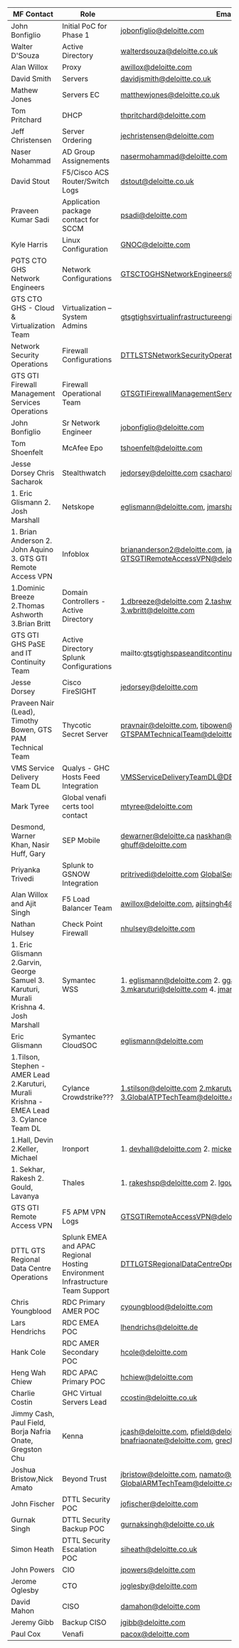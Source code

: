 | MF Contact | Role | Email |
|--|--|--|
|John Bonfiglio | Initial PoC for Phase 1 | jobonfiglio@deloitte.com |
| Walter D'Souza | Active Directory | walterdsouza@deloitte.co.uk |
| Alan Willox | Proxy | awillox@deloitte.com |
| David Smith | Servers | davidjsmith@deloitte.co.uk |
| Mathew Jones | Servers EC | matthewjones@deloitte.co.uk |
| Tom Pritchard | DHCP | thpritchard@deloitte.com |
Jeff Christensen|Server Ordering|jechristensen@deloitte.com
|Naser Mohammad |AD Group Assignements|nasermohammad@deloitte.com
|David Stout|F5/Cisco ACS Router/Switch Logs|dstout@deloitte.co.uk
|Praveen Kumar Sadi| Application package contact for SCCM|psadi@deloitte.com
|Kyle Harris|Linux Configuration|GNOC@deloitte.com
|PGTS CTO GHS Network Engineers|Network Configurations|GTSCTOGHSNetworkEngineers@deloitte.com
|GTS CTO GHS - Cloud & Virtualization Team|Virtualization – System Admins|gtsgtighsvirtualinfrastructureengineering@deloitte.com
|Network Security Operations|Firewall Configurations|DTTLSTSNetworkSecurityOperations@deloitte.com|
|GTS GTI Firewall Management Services Operations |Firewall Operational Team|GTSGTIFirewallManagementServicesOperations@deloitte.com|
|John Bonfiglio|Sr Network Engineer| <jobonfiglio@deloitte.com> 
|Tom Shoenfelt|McAfee Epo|tshoenfelt@deloitte.com 
|Jesse Dorsey Chris Sacharok |Stealthwatch|jedorsey@deloitte.com csacharok@deloitte.com 
|1. Eric Glismann   2. Josh Marshall |Netskope|eglismann@deloitte.com, jmarshall@DELOITTE.com| 
|1. Brian Anderson 2. John Aquino 3. GTS GTI Remote Access VPN |Infoblox| briananderson2@deloitte.com, jaquino@deloitte.com, GTSGTIRemoteAccessVPN@deloitte.com|
|1.Dominic Breeze   2.Thomas Ashworth  3.Brian Britt|Domain Controllers - Active Directory|1.dbreeze@deloitte.com  2.tashworth@deloitte.com    3.wbritt@deloitte.com|  
|GTS GTI GHS PaSE and IT Continuity Team| Active Directory Splunk Configurations|mailto:gtsgtighspaseanditcontinuity@deloitte.com
|Jesse Dorsey|Cisco FireSIGHT|jedorsey@deloitte.com 
|Praveen Nair (Lead), Timothy Bowen, GTS PAM Technical Team |Thycotic Secret Server|pravnair@deloitte.com, tibowen@DELOITTE.com, GTSPAMTechnicalTeam@deloitte.com
|VMS Service Delivery Team DL|Qualys - GHC Hosts Feed Integration|VMSServiceDeliveryTeamDL@DELOITTE.COM 
|Mark Tyree| Global venafi certs tool contact |mtyree@deloitte.com
|Desmond, Warner Khan, Nasir Huff, Gary | SEP Mobile | dewarner@deloitte.ca naskhan@deloitte.com ghuff@deloitte.com
|Priyanka Trivedi| Splunk to GSNOW Integration | pritrivedi@deloitte.com GlobalServiceNowTeam@deloitte.com
|Alan Willox and Ajit Singh| F5 Load Balancer Team | awillox@deloitte.com, ajitsingh4@deloitte.com
|Nathan Hulsey| Check Point Firewall| nhulsey@deloitte.com|
|1. Eric Glismann  2.Garvin, George Samuel    3. Karuturi, Murali Krishna 4. Josh Marshall | Symantec WSS|1. eglismann@deloitte.com 2. ggarvin@deloitte.com   3.mkaruturi@deloitte.com 4. jmarshall@deloitte.com
|Eric Glismann |Symantec CloudSOC |eglismann@deloitte.com
|1.Tilson, Stephen - AMER Lead   2.Karuturi, Murali Krishna -EMEA Lead 3. Cylance Team DL | Cylance Crowdstrike??? |1.stilson@deloitte.com 2.mkaruturi@deloitte.com 3.GlobalATPTechTeam@deloitte.com|
|1.Hall, Devin 2.Keller, Michael | Ironport | 1. devhall@deloitte.com 2. mickeller@deloitte.com
|1. Sekhar, Rakesh 2. Gould, Lavanya | Thales | 1. rakeshsp@deloitte.com 2. lgoud@deloitte.com
| GTS GTI Remote Access VPN | F5 APM VPN Logs | GTSGTIRemoteAccessVPN@deloitte.com
|DTTL GTS Regional Data Centre Operations|Splunk EMEA and APAC Regional Hosting Environment Infrastructure Team Support|DTTLGTSRegionalDataCentreOperations@deloitte.com |
|Chris Youngblood |RDC Primary AMER POC |cyoungblood@deloitte.com
|Lars Hendrichs |RDC EMEA POC  |lhendrichs@deloitte.de
|Hank Cole  | RDC AMER Secondary POC |hcole@deloitte.com
|Heng Wah Chiew | RDC APAC Primary POC |hchiew@deloitte.com
|Charlie Costin | GHC Virtual Servers Lead |ccostin@deloitte.co.uk
|Jimmy Cash, Paul Field, Borja Nafria Onate, Gregston Chu | Kenna| jcash@deloitte.com, pfield@deloitte.co.uk, bnafriaonate@deloitte.com, grechu@deloitte.com |
|Joshua Bristow,Nick Amato| Beyond Trust| jbristow@deloitte.com, namato@DELOITTE.com, GlobalARMTechTeam@deloitte.com | 
| John Fischer | DTTL Security POC | jofischer@deloitte.com |
| Gurnak Singh | DTTL Security Backup POC | gurnaksingh@deloitte.co.uk |
| Simon Heath | DTTL Security Escalation POC | siheath@deloitte.co.uk | 
| John Powers	| CIO | jpowers@deloitte.com
| Jerome Oglesby | CTO |	joglesby@deloitte.com
| David Mahon | CISO |	damahon@deloitte.com
| Jeremy Gibb | Backup CISO|	jgibb@deloitte.com
| Paul Cox | Venafi | pacox@deloitte.com
